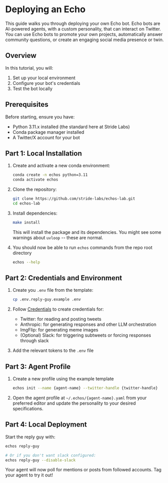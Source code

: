 # Deploying an Echo

This guide walks you through deploying your own Echo bot. Echo bots are AI-powered agents, with a custom personality, that can interact on Twitter. You can use Echo bots to promote your own projects, automatically answer community questions, or create an engaging social media presence or twin.

## Overview

In this tutorial, you will:

1. Set up your local environment
2. Configure your bot's credentials
3. Test the bot locally

## Prerequisites

Before starting, ensure you have:

- Python 3.11.x installed (the standard here at Stride Labs)
- Conda package manager installed
- A Twitter/X account for your bot

## Part 1: Local Installation

1. Create and activate a new conda environment:
   ```bash
   conda create -n echos python=3.11
   conda activate echos
   ```
2. Clone the repository:
   ```bash
   git clone https://github.com/stride-labs/echos-lab.git
   cd echos-lab
   ```
3. Install dependencies:

   ```bash
   make install
   ```

   This will install the package and its dependencies. You might see some
   warnings about `uvloop` -- these are normal.

4. You should now be able to run `echos` commands from the repo root directory
   ```bash
   echos --help
   ```

## Part 2: Credentials and Environment

1. Create you `.env` file from the template:

   ```bash
   cp .env.reply-guy.example .env
   ```

2. Follow [Credentials](https://github.com/Stride-Labs/echos-lab/blob/main/docs/credentials.md) to create credentials for:

   - Twitter: for reading and posting tweets
   - Anthropic: for generating responses and other LLM orchestration
   - ImgFlip: for generating meme images
   - (Optional) Slack: for triggering subtweets or forcing responses through slack

3. Add the relevant tokens to the `.env` file

## Part 3: Agent Profile

1. Create a new profile using the example template

   ```bash
   echos init --name {agent-name} --twitter-handle {twitter-handle}
   ```

2. Open the agent profile at `~/.echos/{agent-name}.yaml` from your preferred editor and update the personality to your desired specifications.

## Part 4: Local Deployment

Start the reply guy with:

```bash
echos reply-guy

# Or if you don't want slack configured:
echos reply-guy --disable-slack
```

Your agent will now poll for mentions or posts from followed accounts. Tag your agent to try it out!
